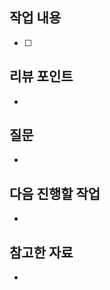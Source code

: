 ## 작업 내용
<!-- 작업 내용과 이미지를 첨부해주세요. -->
- [ ] 

## 리뷰 포인트
<!-- 리뷰가 필요한 포인트와 해당 되는 커밋을 링크로 걸어주세요. -->
-

## 질문
<!-- PR 과정에서 생긴 질문을 적어주세요. -->
-

## 다음 진행할 작업
-

## 참고한 자료
<!-- 참고한 코드의 출처를 작성해주세요 -->
-